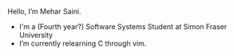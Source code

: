 Hello, I’m Mehar Saini.
- I'm a (Fourth year?) Software Systems Student at Simon Fraser University
- I’m currently relearning C through vim.
